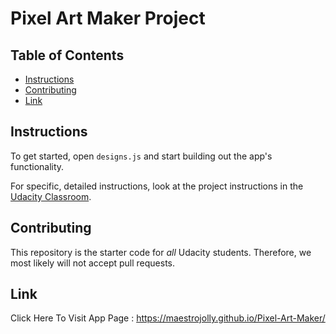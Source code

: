 # Pixel Art Maker Project

## Table of Contents

* [Instructions](#instructions)
* [Contributing](#contributing)
* [Link](#link)

## Instructions

To get started, open `designs.js` and start building out the app's functionality.

For specific, detailed instructions, look at the project instructions in the [Udacity Classroom](https://classroom.udacity.com/me).

## Contributing

This repository is the starter code for _all_ Udacity students. Therefore, we most likely will not accept pull requests.

## Link

Click Here To Visit App Page : https://maestrojolly.github.io/Pixel-Art-Maker/

